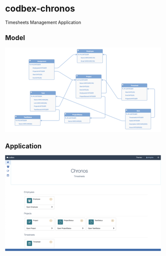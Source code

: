 # codbex-chronos

Timesheets Management Application

## Model

![model](images/chronos-model.png)

## Application

![model](images/chronos-app.png)

